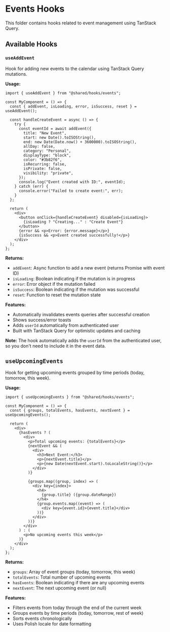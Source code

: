 # Events Hooks

This folder contains hooks related to event management using TanStack Query.

## Available Hooks

### `useAddEvent`

Hook for adding new events to the calendar using TanStack Query mutations.

**Usage:**

```tsx
import { useAddEvent } from "@shared/hooks/events";

const MyComponent = () => {
  const { addEvent, isLoading, error, isSuccess, reset } = useAddEvent();

  const handleCreateEvent = async () => {
    try {
      const eventId = await addEvent({
        title: "New Event",
        start: new Date().toISOString(),
        end: new Date(Date.now() + 3600000).toISOString(),
        allDay: false,
        category: "Personal",
        displayType: "block",
        color: "#3b82f6",
        isRecurring: false,
        isPrivate: false,
        visibility: "private",
      });
      console.log("Event created with ID:", eventId);
    } catch (err) {
      console.error("Failed to create event:", err);
    }
  };

  return (
    <div>
      <button onClick={handleCreateEvent} disabled={isLoading}>
        {isLoading ? "Creating..." : "Create Event"}
      </button>
      {error && <p>Error: {error.message}</p>}
      {isSuccess && <p>Event created successfully!</p>}
    </div>
  );
};
```

**Returns:**

- `addEvent`: Async function to add a new event (returns Promise with event ID)
- `isLoading`: Boolean indicating if the mutation is in progress
- `error`: Error object if the mutation failed
- `isSuccess`: Boolean indicating if the mutation was successful
- `reset`: Function to reset the mutation state

**Features:**

- Automatically invalidates events queries after successful creation
- Shows success/error toasts
- Adds `userId` automatically from authenticated user
- Built with TanStack Query for optimistic updates and caching

**Note:** The hook automatically adds the `userId` from the authenticated user, so you don't need to include it in the event data.

## `useUpcomingEvents`

Hook for getting upcoming events grouped by time periods (today, tomorrow, this week).

**Usage:**

```tsx
import { useUpcomingEvents } from "@shared/hooks/events";

const MyComponent = () => {
  const { groups, totalEvents, hasEvents, nextEvent } = useUpcomingEvents();

  return (
    <div>
      {hasEvents ? (
        <div>
          <p>Total upcoming events: {totalEvents}</p>
          {nextEvent && (
            <div>
              <h3>Next Event:</h3>
              <p>{nextEvent.title}</p>
              <p>{new Date(nextEvent.start).toLocaleString()}</p>
            </div>
          )}

          {groups.map((group, index) => (
            <div key={index}>
              <h4>
                {group.title} ({group.dateRange})
              </h4>
              {group.events.map((event) => (
                <div key={event.id}>{event.title}</div>
              ))}
            </div>
          ))}
        </div>
      ) : (
        <p>No upcoming events this week</p>
      )}
    </div>
  );
};
```

**Returns:**

- `groups`: Array of event groups (today, tomorrow, this week)
- `totalEvents`: Total number of upcoming events
- `hasEvents`: Boolean indicating if there are any upcoming events
- `nextEvent`: The next upcoming event (or null)

**Features:**

- Filters events from today through the end of the current week
- Groups events by time periods (today, tomorrow, rest of week)
- Sorts events chronologically
- Uses Polish locale for date formatting

